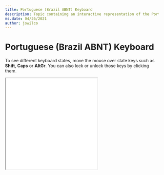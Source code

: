 ```yaml
--- 
title: Portuguese (Brazil ABNT) Keyboard 
description: Topic containing an interactive representation of the Portuguese (Brazil ABNT) Keyboard 
ms.date: 04/26/2021 
author: jowilco 
--- 
```

 
# Portuguese (Brazil ABNT) Keyboard 
 
To see different keyboard states, move the mouse over state keys such as **Shift**, **Caps** or **AltGr**. You can also lock or unlock those keys by clicking them. 
 
<iframe src="kbdbr_1.html" height="300"></iframe> 
